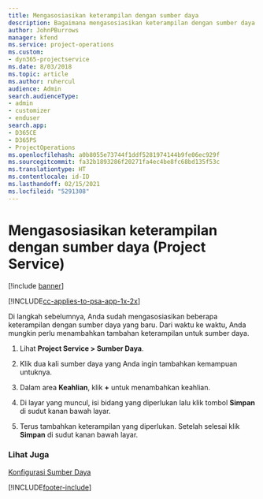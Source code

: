 ```yaml
---
title: Mengasosiasikan keterampilan dengan sumber daya
description: Bagaimana mengasosiasikan keterampilan dengan sumber daya spesifik dalam Project Service
author: JohnPBurrows
manager: kfend
ms.service: project-operations
ms.custom:
- dyn365-projectservice
ms.date: 8/03/2018
ms.topic: article
ms.author: ruhercul
audience: Admin
search.audienceType:
- admin
- customizer
- enduser
search.app:
- D365CE
- D365PS
- ProjectOperations
ms.openlocfilehash: a0b8055e73744f1ddf5281974144b9fe06ec929f
ms.sourcegitcommit: fa32b1893286f20271fa4ec4be8fc68bd135f53c
ms.translationtype: HT
ms.contentlocale: id-ID
ms.lasthandoff: 02/15/2021
ms.locfileid: "5291308"
---
```

# <a name="associate-skills-with-resources-project-service"></a>Mengasosiasikan keterampilan dengan sumber daya (Project Service)

[!include [banner](../includes/psa-now-project-operations.md)]

[!INCLUDE[cc-applies-to-psa-app-1x-2x](../includes/cc-applies-to-psa-app-1x-2x.md)]

Di langkah sebelumnya, Anda sudah mengasosiasikan beberapa keterampilan dengan sumber daya yang baru. Dari waktu ke waktu, Anda mungkin perlu menambahkan tambahan keterampilan untuk sumber daya.  
  
1.  Lihat **Project Service > Sumber Daya**.  
  
2.  Klik dua kali sumber daya yang Anda ingin tambahkan kemampuan untuknya.  
  
3.  Dalam area **Keahlian**, klik **+** untuk menambahkan keahlian.  
  
4.  Di layar yang muncul, isi bidang yang diperlukan lalu klik tombol **Simpan** di sudut kanan bawah layar.  
  
5.  Terus tambahkan keterampilan yang diperlukan. Setelah selesai klik **Simpan** di sudut kanan bawah layar.  
  
### <a name="see-also"></a>Lihat Juga  
 [Konfigurasi Sumber Daya](../psa/set-up-resources.md)


[!INCLUDE[footer-include](../includes/footer-banner.md)]